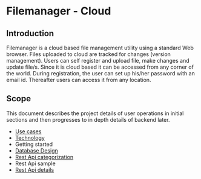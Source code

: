 # Filemanager - Cloud

## Introduction
Filemanager is a cloud based file management utility using a standard Web browser. Files uploaded to cloud are tracked for changes (version management). Users can self register and upload file, make changes and update file/s. Since it is cloud based it can be accessed from any corner of the world. During registration, the user can set up his/her password with an email id. Thereafter users can access it from any location.

## Scope
This document describes the project details of user operations in initial sections and then progresses to in depth details of backend later.

* [Use cases](docs/use_cases.md)
* [Technology](docs/technology.md)
* Getting started
* [Database Design](database_design.md)
* [Rest Api categorization](docs/rest_api_categorization.md)
* Rest Api sample
* [Rest Api details](http://3.111.86.134:8092/swagger-ui/index.html)

